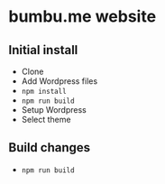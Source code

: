 # bumbu.me website

## Initial install
* Clone
* Add Wordpress files
* `npm install`
* `npm run build`
* Setup Wordpress
* Select theme

## Build changes
* `npm run build`
